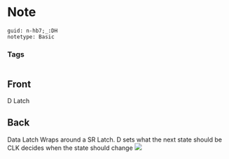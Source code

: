 # Note
```
guid: n-hb7;_:DH
notetype: Basic
```

### Tags
```
```

## Front
D Latch

## Back
Data Latch
Wraps around a SR Latch.
D sets what the next state should be
CLK decides when the state should change
<img src="paste-eadc9f6bfc4be2f0a0d11f407a0697331586fe0f.jpg">
